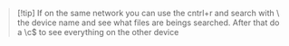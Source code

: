 >[!tip] If on the same network you can use the cntrl+r  and search with \\ the device name and see what files are beings searched. After that do a \c$ to see everything on the other device


